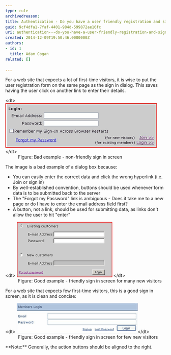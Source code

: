 ```yaml
---
type: rule
archivedreason: 
title: Authentication - Do you have a user friendly registration and sign in screen?
guid: 9cf4dfa1-7faf-4401-984d-599872ae16fc
uri: authentication---do-you-have-a-user-friendly-registration-and-sign-in-screen
created: 2014-12-09T19:50:46.0000000Z
authors:
- id: 1
  title: Adam Cogan
related: []

---
```


For a web site that expects a lot of first-time visitors, it is wise to put the                     user registration form on the same page as the sign in dialog. This saves having the                     user click on another link to enter their details.

<!--endintro-->
<dl class="badImage">&lt;dt&gt; 
      <img src="BadloginDialog.gif" alt="Bad sign in Dialog">
   &lt;/dt&gt;<dd> Figure: Bad example - non-friendly sign in screen</dd></dl>
The image is a bad example of a dialog box because:

* You can easily enter the correct data and click the wrong hyperlink (i.e. Join or sign in)
* By well-established convention, buttons should be used whenever form data is to be submitted back to the server
* The "Forgot my Password" link is ambiguous - Does it take me to a new page or do I have to enter the email address field first?
* A button, not a link, should be used for submitting data, as links don't allow the user to hit "enter"

<dl class="goodImage">&lt;dt&gt; 
      <img src="GoodloginScreen.gif" alt="Good sign in Screen 1">
   &lt;/dt&gt;<dd> Figure: Good example - friendly sign in screen for many new visitors</dd></dl>
For a web site that expects few first-time visitors, this is a good sign in screen, as it is clean and concise:
<dl class="goodImage">&lt;dt&gt;
                        <img src="GoodloginScreen-few.gif" alt="Good sign in Screen 2">&lt;/dt&gt;<dd>
                        Figure: Good example - friendly sign in screen for few new visitors</dd></dl>
**Note:** Generally, the action buttons should be aligned to the right.
